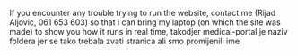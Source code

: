 If you encounter any trouble trying to run the website, contact me (Rijad Aljovic, 061 653 603) so that i can bring my laptop (on which the site was made) to show you how it runs in real time, takodjer medical-portal je naziv foldera jer se tako trebala zvati stranica ali smo promijenili ime